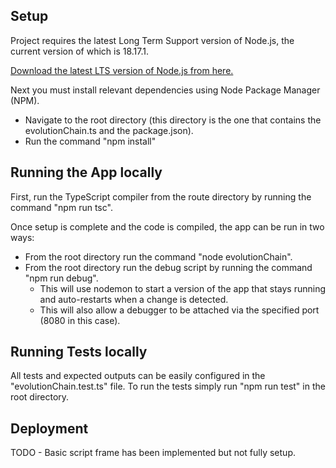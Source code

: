 ## Setup

Project requires the latest Long Term Support version of Node.js, the current version of which is 18.17.1.

[Download the latest LTS version of Node.js from here.](https://nodejs.org/en/download)

Next you must install relevant dependencies using Node Package Manager (NPM).
* Navigate to the root directory (this directory is the one that contains the evolutionChain.ts and the package.json).
* Run the command "npm install"

## Running the App locally

First, run the TypeScript compiler from the route directory by running the command "npm run tsc".

Once setup is complete and the code is compiled, the app can be run in two ways:
* From the root directory run the command "node evolutionChain".
* From the root directory run the debug script by running the command "npm run debug".
  * This will use nodemon to start a version of the app that stays running and auto-restarts when a change is detected.
  * This will also allow a debugger to be attached via the specified port (8080 in this case).

## Running Tests locally

All tests and expected outputs can be easily configured in the "evolutionChain.test.ts" file.
To run the tests simply run "npm run test" in the root directory.

## Deployment
TODO - Basic script frame has been implemented but not fully setup.
